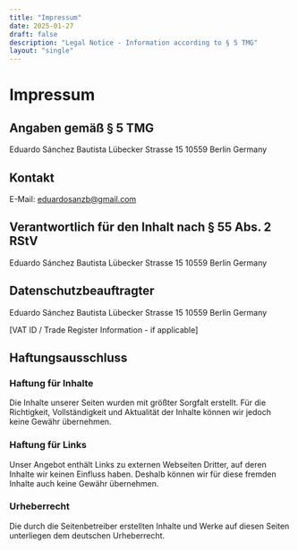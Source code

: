 ```yaml
---
title: "Impressum"
date: 2025-01-27
draft: false
description: "Legal Notice - Information according to § 5 TMG"
layout: "single"
---
```


# Impressum

## Angaben gemäß § 5 TMG

Eduardo Sánchez Bautista
Lübecker Strasse 15
10559 Berlin
Germany

## Kontakt
E-Mail: eduardosanzb@gmail.com

## Verantwortlich für den Inhalt nach § 55 Abs. 2 RStV
Eduardo Sánchez Bautista
Lübecker Strasse 15
10559 Berlin
Germany

## Datenschutzbeauftragter
Eduardo Sánchez Bautista
Lübecker Strasse 15
10559 Berlin
Germany

[VAT ID / Trade Register Information - if applicable]

## Haftungsausschluss

### Haftung für Inhalte
Die Inhalte unserer Seiten wurden mit größter Sorgfalt erstellt. Für die Richtigkeit, Vollständigkeit und Aktualität der Inhalte können wir jedoch keine Gewähr übernehmen.

### Haftung für Links
Unser Angebot enthält Links zu externen Webseiten Dritter, auf deren Inhalte wir keinen Einfluss haben. Deshalb können wir für diese fremden Inhalte auch keine Gewähr übernehmen.

### Urheberrecht
Die durch die Seitenbetreiber erstellten Inhalte und Werke auf diesen Seiten unterliegen dem deutschen Urheberrecht.
